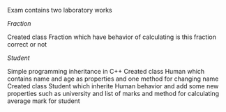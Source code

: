 Exam contains two laboratory works

*Fraction*

Created class Fraction which have behavior of calculating is this fraction correct or not

*Student*

Simple programming inheritance in C++
Created class Human which contains name and age as properties and one method for changing name
Created class Student which inherite Human behavior and add some new properties such as university and list of marks and method for calculating average mark for student
